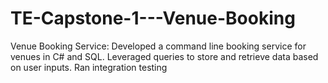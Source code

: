 # TE-Capstone-1---Venue-Booking

Venue Booking Service: Developed a command line booking service for venues in C# and SQL. Leveraged queries to store and retrieve data based on user inputs. Ran integration testing
